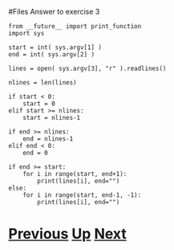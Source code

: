 #Files Answer to exercise 3

    from __future__ import print_function
    import sys
    
    start = int( sys.argv[1] )
    end = int( sys.argv[2] )
    
    lines = open( sys.argv[3], "r" ).readlines()
    
    nlines = len(lines)
    
    if start < 0:
        start = 0
    elif start >= nlines:
        start = nlines-1
    
    if end >= nlines:
        end = nlines-1
    elif end < 0:
        end = 0

    if end >= start:
        for i in range(start, end+1):
            print(lines[i], end="")
    else:
        for i in range(start, end-1, -1):
            print(lines[i], end="")

# [Previous](files.md) [Up](README.md) [Next](files.md)
